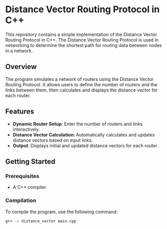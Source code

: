 # Distance Vector Routing Protocol in C++

This repository contains a simple implementation of the Distance Vector Routing Protocol in C++. The Distance Vector Routing Protocol is used in networking to determine the shortest path for routing data between nodes in a network.

## Overview

The program simulates a network of routers using the Distance Vector Routing Protocol. It allows users to define the number of routers and the links between them, then calculates and displays the distance vector for each router.

## Features

- **Dynamic Router Setup**: Enter the number of routers and links interactively.
- **Distance Vector Calculation**: Automatically calculates and updates distance vectors based on input links.
- **Output**: Displays initial and updated distance vectors for each router.

## Getting Started

### Prerequisites

- A C++ compiler

### Compilation

To compile the program, use the following command:

```sh
g++ -o distance_vector main.cpp
```